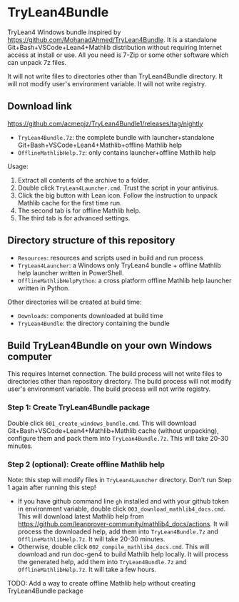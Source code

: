 # TryLean4Bundle

TryLean4 Windows bundle inspired by https://github.com/MohanadAhmed/TryLean4Bundle.
It is a standalone Git+Bash+VSCode+Lean4+Mathlib distribution without requiring Internet access at install or use.
All you need is 7-Zip or some other software which can unpack 7z files.

It will not write files to directories other than TryLean4Bundle directory.
It will not modify user's environment variable.
It will not write registry.

## Download link

https://github.com/acmepjz/TryLean4Bundle1/releases/tag/nightly

- `TryLean4Bundle.7z`: the complete bundle with launcher+standalone Git+Bash+VSCode+Lean4+Mathlib+offline Mathlib help
- `OfflineMathlibHelp.7z`: only contains launcher+offline Mathlib help

Usage:

1. Extract all contents of the archive to a folder.
2. Double click `TryLean4Launcher.cmd`. Trust the script in your antivirus.
3. Click the big button with Lean icon. Follow the instruction to unpack Mathlib cache for the first time run.
4. The second tab is for offline Mathlib help.
5. The third tab is for advanced settings.

## Directory structure of this repository

- `Resources`: resources and scripts used in build and run process
- `TryLean4Launcher`: a Windows only TryLean4 bundle + offline Mathlib help launcher written in PowerShell.
- `OfflineMathlibHelpPython`: a cross platform offline Mathlib help launcher written in Python.

Other directories will be created at build time:

- `Downloads`: components downloaded at build time
- `TryLean4Bundle`: the directory containing the bundle

## Build TryLean4Bundle on your own Windows computer

This requires Internet connection.
The build process will not write files to directories other than repository directory.
The build process will not modify user's environment variable.
The build process will not write registry.

### Step 1: Create TryLean4Bundle package

Double click `001_create_windows_bundle.cmd`. This will download Git+Bash+VSCode+Lean4+Mathlib+Mathlib cache (without unpacking),
configure them and pack them into `TryLean4Bundle.7z`.
This will take 20-30 minutes.

### Step 2 (optional): Create offline Mathlib help

Note: this step will modify files in `TryLean4Launcher` directory. Don't run Step 1 again after running this step!

- If you have github command line `gh` installed and with your github token in environment variable, double click `003_download_mathlib4_docs.cmd`.
  This will download latest Mathlib help from <https://github.com/leanprover-community/mathlib4_docs/actions>.
  It will process the downloaded help, add them into `TryLean4Bundle.7z` and `OfflineMathlibHelp.7z`.
  It will take 20-30 minutes.
- Otherwise, double click `002_compile_mathlib4_docs.cmd`.
  This will download and run doc-gen4 to build Mathlib help locally.
  It will process the generated help, add them into `TryLean4Bundle.7z` and `OfflineMathlibHelp.7z`.
  It will take a few hours.

TODO: Add a way to create offline Mathlib help without creating TryLean4Bundle package
